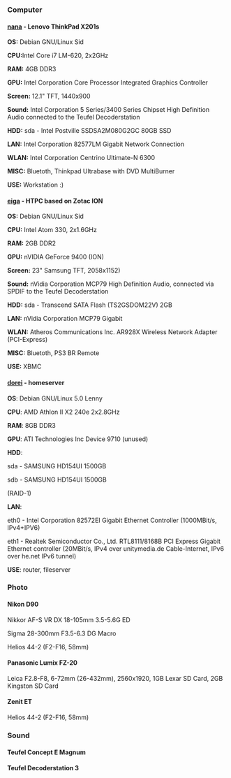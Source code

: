 <html><body><h3>Computer</h3>

<h4><a href="https://en.wiktionary.org/wiki/%E3%81%AA%E3%81%AA">nana</a> - Lenovo ThinkPad X201s</h4>

<strong>OS:</strong> Debian GNU/Linux Sid

<strong>CPU:</strong>Intel Core i7 LM-620, 2x2GHz

<strong>RAM:</strong> 4GB DDR3

<strong>GPU:</strong> Intel Corporation Core Processor Integrated Graphics Controller

<strong>Screen:</strong> 12.1" TFT, 1440x900

<strong>Sound:</strong> Intel Corporation 5 Series/3400 Series Chipset High Definition Audio connected to the Teufel Decoderstation

<strong>HDD:</strong> sda - Intel Postville SSDSA2M080G2GC 80GB SSD

<strong>LAN:</strong> Intel Corporation 82577LM Gigabit Network Connection

<strong>WLAN:</strong> Intel Corporation Centrino Ultimate-N 6300<strong></strong>

<strong>MISC:</strong> Bluetoth, Thinkpad Ultrabase with DVD MultiBurner

<strong>USE:</strong> Workstation :)

<h4><a href="https://en.wiktionary.org/wiki/%E6%98%A0%E7%94%BB">eiga</a> - HTPC based on Zotac ION</h4>

<strong>OS:</strong> Debian GNU/Linux Sid

<strong>CPU:</strong> Intel Atom 330, 2x1.6GHz

<strong>RAM:</strong> 2GB DDR2

<strong>GPU:</strong> nVIDIA GeForce 9400 (ION)

<strong>Screen:</strong> 23" Samsung TFT, 2058x1152)

<strong>Sound:</strong> nVidia Corporation MCP79 High Definition Audio, connected via SPDIF to the Teufel Decoderstation

<strong>HDD:</strong> sda - Transcend SATA Flash (TS2GSDOM22V) 2GB

<strong>LAN:</strong> nVidia Corporation MCP79 Gigabit

<strong>WLAN:</strong> Atheros Communications Inc. AR928X Wireless Network Adapter (PCI-Express)

<strong>MISC:</strong> Bluetoth, PS3 BR Remote

<strong>USE:</strong> XBMC

<h4><a href="https://en.wiktionary.org/wiki/%E5%A5%B4%E9%9A%B7">dorei</a> - homeserver</h4>

<strong>OS</strong>: Debian GNU/Linux 5.0 Lenny

<strong>CPU</strong>: AMD Athlon II X2 240e 2x2.8GHz

<strong>RAM</strong>: 8GB DDR3

<strong>GPU</strong>: ATI Technologies Inc Device 9710 (unused)

<strong>HDD</strong>:

sda - SAMSUNG HD154UI 1500GB

sdb - SAMSUNG HD154UI 1500GB

(RAID-1)

<strong>LAN</strong>:

eth0 - Intel Corporation 82572EI Gigabit Ethernet Controller (1000MBit/s, IPv4+IPV6)

eth1 - Realtek Semiconductor Co., Ltd. RTL8111/8168B PCI Express Gigabit  Ethernet controller (20MBit/s, IPv4 over unitymedia.de Cable-Internet,  IPv6 over he.net IPv6 tunnel)

<strong>USE</strong>: router, fileserver

<h3>Photo</h3>

<h4>Nikon D90</h4>

Nikkor AF-S VR DX 18-105mm 3.5-5.6G ED

Sigma 28-300mm F3.5-6.3 DG Macro

Helios 44-2 (F2-F16, 58mm)

<h4>Panasonic Lumix FZ-20</h4>

Leica F2.8-F8, 6-72mm (26-432mm), 2560x1920, 1GB Lexar SD Card, 2GB Kingston SD Card

<h4>Zenit ET</h4>

Helios 44-2 (F2-F16, 58mm)

<h3>Sound</h3>

<h4>Teufel Concept E Magnum</h4>

<h4>Teufel Decoderstation 3</h4></body></html>
